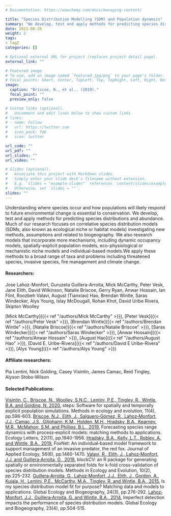 ```yaml
---
# Documentation: https://wowchemy.com/docs/managing-content/

title: "Species Distribution Modelling (SDM) and Population dynamics"
summary: "We develop, test and apply methods for predicting species distributions and abundance. Our research in population modelling is broad with topics ranging from theoretical, mathematical and management applications, particularly for threatened species, invasive species, fire, or scenario planning such as climate change."r
date: 2021-08-26
weight: 2
tags:
- tag2
categories: []

# Optional external URL for project (replaces project detail page).
external_link: ""

# Featured image
# To use, add an image named `featured.jpg/png` to your page's folder.
# Focal points: Smart, Center, TopLeft, Top, TopRight, Left, Right, BottomLeft, Bottom, BottomRight.
image:
  caption: "Briscoe, N., et al., (2019)."
  focal_point: ""
  preview_only: false

# Custom links (optional).
#   Uncomment and edit lines below to show custom links.
# links:
# - name: Follow
#   url: https://twitter.com
#   icon_pack: fab
#   icon: twitter

url_code: ""
url_pdf: ""
url_slides: ""
url_video: ""

# Slides (optional).
#   Associate this project with Markdown slides.
#   Simply enter your slide deck's filename without extension.
#   E.g. `slides = "example-slides"` references `content/slides/example-slides.md`.
#   Otherwise, set `slides = ""`.
slides: ""
---
```

Understanding where species occur and how populations will likely respond to future environmental change is essential to conservation. We develop, test and apply methods for predicting species distributions and abundance. Much of our research focuses on correlative species distribution models (SDMs, also known as ecological niche or habitat models) investigating new methods, assumptions and related to biogeography. We also research models that incorporate more mechanisms, including dynamic occupancy models, spatially-explicit population models, eco-physiological or mechanistic niche models and individual-based models.We apply these methods to a broad range of taxa and problems including threatened species, invasive species, fire management and climate change.

#### Researchers:  
Jose Lahoz-Monfort, Guruzeta Guillera-Arroita, Mick McCarthy, Peter Vesk, Jane Elith, David Wilkinson, Natalie Briscoe, Gerry Ryan, Anwar Hossain, Ian Flint, Roozbeh Valavi, August (Tianxiao) Hao, Brendan Wintle, Saras Windecker, Alys Young, Islay McDougall, Rohan Khot, David Uribe Rivera, Skipton Woolley

[Mick McCarthy]({{< ref "/authors/Mick McCarthy" >}}), [Peter Vesk]({{< ref "/authors/Peter Vesk" >}}), [Brendan Wintle]({{< ref "/authors/Brendan Wintle" >}}), [Natalie Briscoe]({{< ref "/authors/Natalie Briscoe" >}}), [Saras Windecker]({{< ref "/authors/Saras Windecker" >}}), [Anwar Hossain]({{< ref "/authors/Anwar Hossain" >}}), [August Hao]({{< ref "/authors/August Hao" >}}), [David E. Uribe-Rivera]({{< ref "/authors/David E Uribe-Rivera" >}}), [Alys Young]({{< ref "/authors/Alys Young" >}})

#### Affiliate researchers:  
Pia Lentini, Nick Golding, Casey Visintin, James Camac, Reid Tingley, Alyson Stobo‐Wilson 

#### Selected Publications:  
[Visintin, C., Briscoe, N., Woolley, S.N.C., Lentini, P.E., Tingley, R., Wintle, B.A. and Golding, N. 2020.](https://doi.org/10.1111/2041-210X.13354) steps: Software for spatially and temporally explicit population simulations. Methods in ecology and evolution, 11(4), pp.596-603.
[Briscoe, N.J., Elith, J., Salguero‐Gómez, R., Lahoz‐Monfort, J.J., Camac, J.S., Giljohann, K.M., Holden, M.H., Hradsky, B.A., Kearney, M.R., McMahon, S.M. and Phillips, B.L., 2019.](https://doi.org/10.1111/ele.13348) Forecasting species range dynamics with process‐explicit models: matching methods to applications. Ecology Letters, 22(11), pp.1940-1956.
[Hradsky, B.A., Kelly, L.T., Robley, A. and Wintle, B.A., 2019.](https://doi.org/10.1111/1365-2664.13374) FoxNet: An individual‐based model framework to support management of an invasive predator, the red fox. Journal of Applied Ecology, 56(6), pp.1460-1470.
[Valavi, R., Elith, J., Lahoz‐Monfort, J.J. and Guillera‐Arroita, G., 2019.](https://doi.org/10.1111/2041-210X.13107) blockCV: an R package for generating spatially or environmentally separated folds for k-fold cross-validation of species distribution models. Methods in Ecology and Evolution, 10(2), pp.225-232.
[Guillera‐Arroita, G., Lahoz‐Monfort, J.J., Elith, J., Gordon, A., Kujala, H., Lentini, P.E., McCarthy, M.A., Tingley, R. and Wintle, B.A., 2015.](https://doi.org/10.1111/geb.12268) Is my species distribution model fit for purpose? Matching data and models to applications. Global Ecology and Biogeography, 24(3), pp.276-292.
[Lahoz‐Monfort, J.J., Guillera‐Arroita, G. and Wintle, B.A., 2014.](https://doi.org/10.1111/geb.12138) Imperfect detection impacts the performance of species distribution models. Global Ecology and Biogeography, 23(4), pp.504-515. 